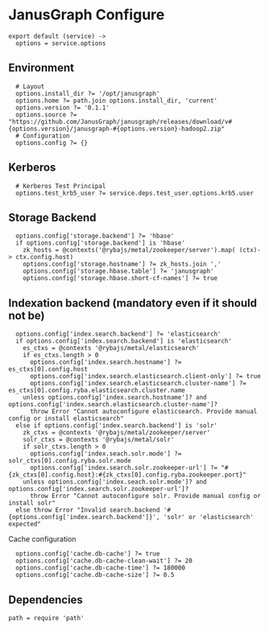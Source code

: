 
# JanusGraph Configure

    export default (service) ->
      options = service.options

## Environment

      # Layout
      options.install_dir ?= '/opt/janusgraph'
      options.home ?= path.join options.install_dir, 'current'
      options.version ?= '0.1.1'
      options.source ?= "https://github.com/JanusGraph/janusgraph/releases/download/v#{options.version}/janusgraph-#{options.version}-hadoop2.zip"
      # Configuration
      options.config ?= {}

## Kerberos

      # Kerberos Test Principal
      options.test_krb5_user ?= service.deps.test_user.options.krb5.user

## Storage Backend

      options.config['storage.backend'] ?= 'hbase'
      if options.config['storage.backend'] is 'hbase'
        zk_hosts = @contexts('@rybajs/metal/zookeeper/server').map( (ctx)-> ctx.config.host)
        options.config['storage.hostname'] ?= zk_hosts.join ','
        options.config['storage.hbase.table'] ?= 'janusgraph'
        options.config['storage.hbase.short-cf-names'] ?= true

## Indexation backend (mandatory even if it should not be)

      options.config['index.search.backend'] ?= 'elasticsearch'
      if options.config['index.search.backend'] is 'elasticsearch'
        es_ctxs = @contexts '@rybajs/metal/elasticsearch'
        if es_ctxs.length > 0
          options.config['index.search.hostname'] ?= es_ctxs[0].config.host
          options.config['index.search.elasticsearch.client-only'] ?= true
          options.config['index.search.elasticsearch.cluster-name'] ?= es_ctxs[0].config.ryba.elasticsearch.cluster.name
        unless options.config['index.search.hostname']? and options.config['index.search.elasticsearch.cluster-name']?
          throw Error "Cannot autoconfigure elasticsearch. Provide manual config or install elasticsearch"
      else if options.config['index.search.backend'] is 'solr'
        zk_ctxs = @contexts '@rybajs/metal/zookeeper/server'
        solr_ctxs = @contexts '@rybajs/metal/solr'
        if solr_ctxs.length > 0
          options.config['index.seach.solr.mode'] ?= solr_ctxs[0].config.ryba.solr.mode
          options.config['index.search.solr.zookeeper-url'] ?= "#{zk_ctxs[0].config.host}:#{zk_ctxs[0].config.ryba.zookeeper.port}"
        unless options.config['index.seach.solr.mode']? and options.config['index.search.solr.zookeeper-url']?
          throw Error "Cannot autoconfigure solr. Provide manual config or install solr"
      else throw Error "Invalid search.backend '#{options.config['index.search.backend']}', 'solr' or 'elasticsearch' expected"

Cache configuration

      options.config['cache.db-cache'] ?= true
      options.config['cache.db-cache-clean-wait'] ?= 20
      options.config['cache.db-cache-time'] ?= 180000
      options.config['cache.db-cache-size'] ?= 0.5

## Dependencies

    path = require 'path'
